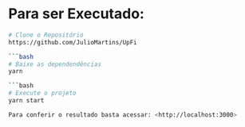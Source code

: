 # Para ser Executado:

```bash
# Clone o Repositório
https://github.com/JulioMartins/UpFi

```bash
# Baixe as dependendências
yarn

```bash
# Execute o projeto
yarn start

Para conferir o resultado basta acessar: <http://localhost:3000>
